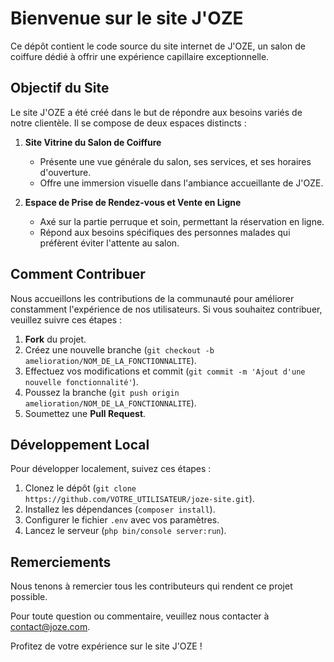 # Bienvenue sur le site J'OZE

Ce dépôt contient le code source du site internet de J'OZE, un salon de coiffure dédié à offrir une expérience capillaire exceptionnelle.

## Objectif du Site

Le site J'OZE a été créé dans le but de répondre aux besoins variés de notre clientèle. Il se compose de deux espaces distincts :

1. **Site Vitrine du Salon de Coiffure**
    - Présente une vue générale du salon, ses services, et ses horaires d'ouverture.
    - Offre une immersion visuelle dans l'ambiance accueillante de J'OZE.

2. **Espace de Prise de Rendez-vous et Vente en Ligne**
    - Axé sur la partie perruque et soin, permettant la réservation en ligne.
    - Répond aux besoins spécifiques des personnes malades qui préfèrent éviter l'attente au salon.

## Comment Contribuer

Nous accueillons les contributions de la communauté pour améliorer constamment l'expérience de nos utilisateurs. Si vous souhaitez contribuer, veuillez suivre ces étapes :

1. **Fork** du projet.
2. Créez une nouvelle branche (`git checkout -b amelioration/NOM_DE_LA_FONCTIONNALITE`).
3. Effectuez vos modifications et commit (`git commit -m 'Ajout d'une nouvelle fonctionnalité'`).
4. Poussez la branche (`git push origin amelioration/NOM_DE_LA_FONCTIONNALITE`).
5. Soumettez une **Pull Request**.

## Développement Local

Pour développer localement, suivez ces étapes :

1. Clonez le dépôt (`git clone https://github.com/VOTRE_UTILISATEUR/joze-site.git`).
2. Installez les dépendances (`composer install`).
3. Configurer le fichier `.env` avec vos paramètres.
4. Lancez le serveur (`php bin/console server:run`).

## Remerciements

Nous tenons à remercier tous les contributeurs qui rendent ce projet possible.

Pour toute question ou commentaire, veuillez nous contacter à [contact@joze.com](mailto:contact@joze.com).

Profitez de votre expérience sur le site J'OZE !
